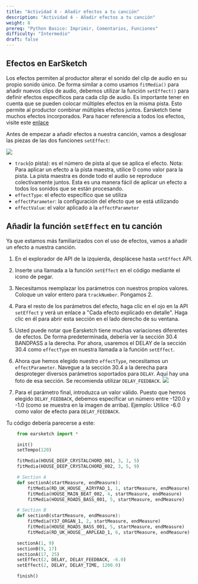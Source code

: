 ```yaml
---
title: "Actividad 4 - Añadir efectos a tu canción"
description: "Actividad 4 - Añadir efectos a tu canción"
weight: 8
prereq: "Python Basico: Imprimir, Comentarios, Funciones"
difficulty: "Intermedio"
draft: false
---
```


## Efectos en EarSketch

Los efectos permiten al productor alterar el sonido del clip de audio en su propio sonido único. De forma similar a como usamos `fitMedia()` para añadir nuevos clips de audio, debemos utilizar la función `setEffect()` para definir efectos específicos para cada clip de audio. Es importante tener en cuenta que se pueden colocar múltiples efectos en la misma pista. Esto permite al productor combinar múltiples efectos juntos. Earsketch tiene muchos efectos incorporados. Para hacer referencia a todos los efectos, visite este [enlace](https://earsketch.gatech.edu/earsketch2/#?curriculum=5-1-0&language=python)

Antes de empezar a añadir efectos a nuestra canción, vamos a desglosar las piezas de las dos funciones `setEffect`:

![](../img/screenshot-seteffect1.png)

- `track`(o	pista): es el número de pista al que se aplica el efecto. Nota: Para aplicar un efecto a la pista maestra, utilice 0 como valor para la pista. La pista maestra es donde todo el audio se reproduce colectivamente juntos. Esta es una manera fácil de aplicar un efecto a todos los sonidos que se están procesando.
- `effectType`: el efecto específico que se utiliza
- `effectParameter`: la configuración del efecto que se está utilizando
- `effectValue`: el valor aplicado a la `effectParameter`

## Añadir la función `setEffect` en tu canción

Ya que estamos más familiarizados con el uso de efectos, vamos a añadir un efecto a nuestra canción.

1. En el explorador de API de la izquierda, desplácese hasta `setEffect` API. 
2. Inserte una llamada a la función `setEffect` en el código mediante el icono de pegar.
3. Necesitamos reemplazar los parámetros con nuestros propios valores. Coloque un valor entero para `trackNumber`. Pongamos 2.
4. Para el resto de los parámetros del efecto, haga clic en el ojo en la API `setEffect` y verá un enlace a "Cada efecto explicado en detalle". Haga clic en él para abrir esta sección en el lado derecho de su ventana.
5. Usted puede notar que Earsketch tiene muchas variaciones diferentes de efectos. De forma predeterminada, debería ver la sección 30.4 BANDPASS a la derecha. Por ahora, usaremos el DELAY de la sección 30.4 como `effectType` en nuestra llamada a la función `setEffect`.
6. Ahora que hemos elegido nuestro `effectType`, necesitamos un `effectParameter`. Navegue a la sección 30.4 a la derecha para desproteger diversos parámetros soportados para `DELAY`. Aquí hay una foto de esa sección. Se recomienda utilizar `DELAY_FEEDBACK`.
    ![](../img/screenshot-effect-parameter.png)

7. Para el parámetro final, introduzca un valor válido. Puesto que hemos elegido `DELAY_FEEDBACK`, debemos especificar un número entre -120.0 y -1.0 (como se muestra en la imagen de arriba). Ejemplo: Utilice -6.0 como valor de efecto para `DELAY_FEEDBACK`.

Tu código debería parecerse a este:

```python
    from earsketch import *

    init()
    setTempo(120)

    fitMedia(HOUSE_DEEP_CRYSTALCHORD_001, 3, 1, 5)
    fitMedia(HOUSE_DEEP_CRYSTALCHORD_002, 3, 5, 9)

    # Section A
    def sectionA(startMeasure, endMeasure):
        fitMedia(RD_UK_HOUSE__AIRYPAD_1, 1, startMeasure, endMeasure)
        fitMedia(HOUSE_MAIN_BEAT_002, 4, startMeasure, endMeasure)
        fitMedia(HOUSE_ROADS_BASS_001, 5, startMeasure, endMeasure)

    # Section B
    def sectionB(startMeasure, endMeasure): 
        fitMedia(Y37_ORGAN_1, 2, startMeasure, endMeasure)
        fitMedia(HOUSE_ROADS_BASS_001, 5, startMeasure, endMeasure)
        fitMedia(RD_UK_HOUSE__ARPLEAD_1, 6, startMeasure, endMeasure)

    sectionA(1, 9)
    sectionB(9, 17)
    sectionA(17, 25)
    setEffect(2, DELAY, DELAY_FEEDBACK, -6.0)
    setEffect(2, DELAY, DELAY_TIME, 1200.0)

    finish()
```